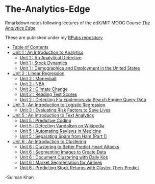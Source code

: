 # The-Analytics-Edge

Rmarkdown notes following lectures of the edX/MIT MOOC Course 
[_The Analytics Edge_](https://www.edx.org/course/analytics-edge-mitx-15-071x-0)

These are published under my [RPubs repository](http://rpubs.com/SulmanKhan)

* [Table of Contents](http://rpubs.com/SulmanKhan/436174) 
* [Unit 1 : An Introduction to Analytics](http://rpubs.com/SulmanKhan/436166)
    * [Unit 1 : An Analytical Detective](http://rpubs.com/SulmanKhan/436170)
    * [Unit 1 : Stock Dynamics](http://rpubs.com/SulmanKhan/436172)
    * [Unit 1 : Demographics and Employment in the United States](http://rpubs.com/SulmanKhan/436171)
* [Unit 2 : Linear Regression](http://rpubs.com/SulmanKhan/434192)
    * [Unit 2 : Moneyball](http://rpubs.com/SulmanKhan/435355)
    * [Unit 2 : NBA](http://rpubs.com/SulmanKhan/435359)
    * [Unit 2 : Climate Change](http://rpubs.com/SulmanKhan/435377)
    * [Unit 2 : Reading Test Scores](http://rpubs.com/SulmanKhan/435391)
    * [Unit 2 : Detecting Flu Epidemics via Search Engine Query Data](http://rpubs.com/SulmanKhan/435576)
* [Unit 3 : An Introduction to Logistic Regression](http://rpubs.com/SulmanKhan/436754)
    * [Unit 3 : Evaluating Risk Factors to Save Lives](http://rpubs.com/SulmanKhan/436764)
* [Unit 5 : An Introduction to Text Analytics](http://rpubs.com/SulmanKhan/433432)
    * [Unit 5 : Predictive Coding](http://rpubs.com/SulmanKhan/433456)
    * [Unit 5 : Detecting Vandalism on Wikipedia](http://rpubs.com/SulmanKhan/433730)
    * [Unit 5 : Automating Reviews in Medicine](http://rpubs.com/SulmanKhan/433749)
    * [Unit 5 : Separating Spam from Ham (Part 1)](http://rpubs.com/SulmanKhan/433781)
* [Unit 6 : An Introduction to Clustering](http://rpubs.com/SulmanKhan/435602)
    * [Unit 6 : Clustering to Better Predict Heart Attacks](http://rpubs.com/SulmanKhan/435656)
    * [Unit 6 : Segmenting Images to Create Data](http://rpubs.com/SulmanKhan/435665)
    * [Unit 6 : Document Clustering with Daily Kos](http://rpubs.com/SulmanKhan/435944)
    * [Unit 6 : Market Segmentation for Airlines](http://rpubs.com/SulmanKhan/435961)
    * [Unit 6 : Predicting Stock Returns with Cluster-Then-Predict](http://rpubs.com/SulmanKhan/435978)



  
-Sulman Khan

